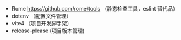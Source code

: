 - Rome https://github.com/rome/tools （静态检查工具，eslint 替代品）
- dotenv （配置文件管理）
- vite4 （项目开发脚手架）
- release-please (项目版本管理)
